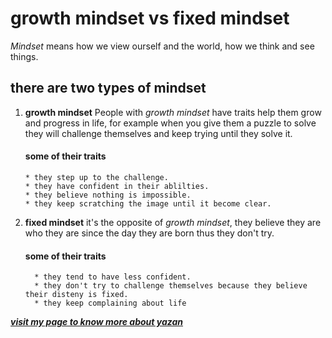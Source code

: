 # growth mindset vs fixed mindset
   *Mindset* means how we view ourself and the world, how we think and see things.
    
    
## there are two types of mindset
 1. **growth mindset**
      People with *growth mindset* have traits help them grow and progress in life, 
      for example when you give them a puzzle to solve they will challenge themselves and keep trying until they solve it.
      
      #### some of their traits
        * they step up to the challenge.
        * they have confident in their ablilties.
        * they believe nothing is impossible.
        * they keep scratching the image until it become clear.
          
 2. **fixed mindset**
      it's the opposite of *growth mindset*, they believe they are who they are since the day they are born thus they don't try.
      
      #### some of their traits
          * they tend to have less confident.
          * they don't try to challenge themselves because they believe their disteny is fixed.
          * they keep complaining about life
          
          
***[visit my page to know more about yazan](https://github.com/YazanSneneh)***
    
    
    
